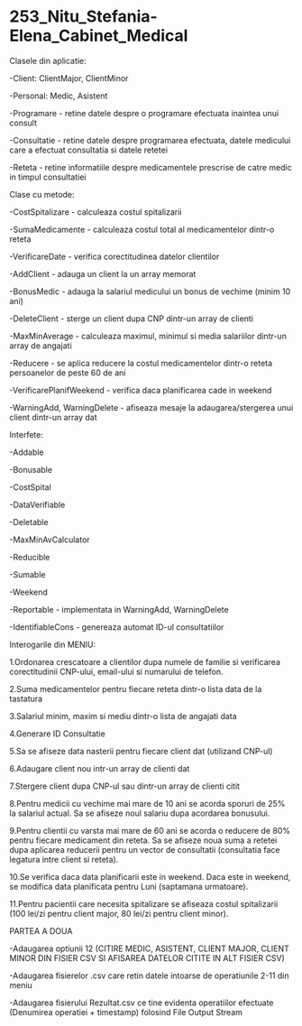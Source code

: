 # 253_Nitu_Stefania-Elena_Cabinet_Medical
Clasele din aplicatie:

-Client:
  ClientMajor,
  ClientMinor

-Personal:
   Medic,
   Asistent

-Programare - retine datele despre o programare efectuata inaintea unui consult

-Consultatie - retine datele despre programarea efectuata, datele medicului care a efectuat consultatia si datele retetei

-Reteta - retine informatiile despre medicamentele prescrise de catre medic in timpul consultatiei

Clase cu metode:

-CostSpitalizare - calculeaza costul spitalizarii

-SumaMedicamente - calculeaza costul total al medicamentelor dintr-o reteta

-VerificareDate - verifica corectitudinea datelor clientilor

-AddClient - adauga un client la un array memorat

-BonusMedic - adauga la salariul medicului un bonus de vechime (minim 10 ani)

-DeleteClient - sterge un client dupa CNP dintr-un array de clienti

-MaxMinAverage - calculeaza maximul, minimul si media salariilor dintr-un array de angajati

-Reducere - se aplica reducere la costul medicamentelor dintr-o reteta persoanelor de peste 60 de ani

-VerificarePlanifWeekend - verifica daca planificarea cade in weekend

-WarningAdd, WarningDelete - afiseaza mesaje la adaugarea/stergerea unui client dintr-un array dat

Interfete:

-Addable

-Bonusable

-CostSpital

-DataVerifiable

-Deletable

-MaxMinAvCalculator

-Reducible

-Sumable

-Weekend

-Reportable - implementata in WarningAdd, WarningDelete

-IdentifiableCons - genereaza automat ID-ul consultatiilor


Interogarile din MENIU:

1.Ordonarea crescatoare a clientilor dupa numele de familie si verificarea corectitudinii CNP-ului, email-ului si numarului de telefon.

2.Suma medicamentelor pentru fiecare reteta dintr-o lista data de la tastatura

3.Salariul minim, maxim si mediu dintr-o lista de angajati data

4.Generare ID Consultatie

5.Sa se afiseze data nasterii pentru fiecare client dat (utilizand CNP-ul)

6.Adaugare client nou intr-un array de clienti dat

7.Stergere client dupa CNP-ul sau dintr-un array de clienti citit

8.Pentru medicii cu vechime mai mare de 10 ani se acorda sporuri de 25% la salariul actual. Sa se afiseze noul salariu dupa acordarea bonusului.

9.Pentru clientii cu varsta mai mare de 60 ani se acorda o reducere de 80% pentru fiecare medicament din reteta. Sa se afiseze noua suma a retetei dupa aplicarea reducerii pentru un vector de consultatii (consultatia face legatura intre client si reteta).

10.Se verifica daca data planificarii este in weekend. Daca este in weekend, se modifica data planificata pentru Luni (saptamana urmatoare).

11.Pentru pacientii care necesita spitalizare se afiseaza costul spitalizarii (100 lei/zi pentru client major, 80 lei/zi pentru client minor).



PARTEA A DOUA

-Adaugarea optiunii 12 (CITIRE MEDIC, ASISTENT, CLIENT MAJOR, CLIENT MINOR DIN FISIER CSV SI AFISAREA DATELOR CITITE IN ALT FISIER CSV)

-Adaugarea fisierelor .csv care retin datele intoarse de operatiunile 2-11 din meniu

-Adaugarea fisierului Rezultat.csv ce tine evidenta operatiilor efectuate (Denumirea operatiei + timestamp) folosind File Output Stream